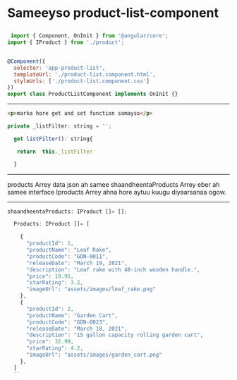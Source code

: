
 # <p>Sameeyso product-list-component</p>

```javascript
 import { Component, OnInit } from '@angular/core';
import { IProduct } from './product';


@Component({
  selector: 'app-product-list',
  templateUrl: './product-list.component.html',
  styleUrls: ['./product-list.component.css']
})
export class ProductListComponent implements OnInit {}
```
---
```html
<p>marka hore get and set function samayso</p>
```
```javascript 
private _listFilter: string = '';

  get listFilter(): string{

   return  this._listFilter

  }
```
___
products Arrey data json ah samee
shaandheentaProducts Arrey eber ah samee
interface Iproducts Arrey ahna hore aytuu 
kuugu diyaarsanaa ogow.
___
```javascript
shaandheentaProducts: IProduct []= [];

  Products: IProduct []= [

    {
      "productId": 1,
      "productName": "Leaf Rake",
      "productCode": "GDN-0011",
      "releaseDate": "March 19, 2021",
      "description": "Leaf rake with 48-inch wooden handle.",
      "price": 19.95,
      "starRating": 3.2,
      "imageUrl": "assets/images/leaf_rake.png"
    },
    {
      "productId": 2,
      "productName": "Garden Cart",
      "productCode": "GDN-0023",
      "releaseDate": "March 18, 2021",
      "description": "15 gallon capacity rolling garden cart",
      "price": 32.99,
      "starRating": 4.2,
      "imageUrl": "assets/images/garden_cart.png"
    },
  ]
  ``

